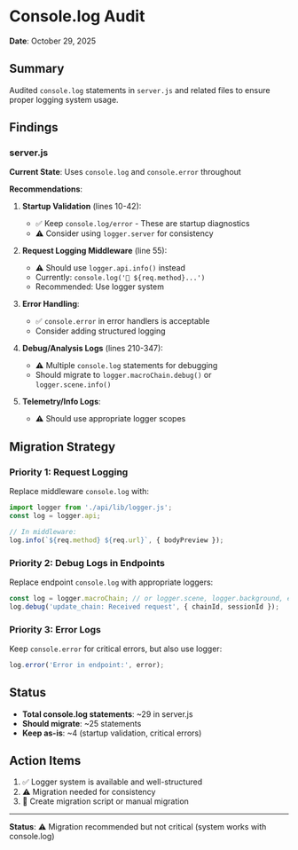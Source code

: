 # Console.log Audit

**Date**: October 29, 2025

## Summary

Audited `console.log` statements in `server.js` and related files to ensure proper logging system usage.

## Findings

### server.js

**Current State**: Uses `console.log` and `console.error` throughout

**Recommendations**:

1. **Startup Validation** (lines 10-42):
   - ✅ Keep `console.log/error` - These are startup diagnostics
   - ⚠️ Consider using `logger.server` for consistency

2. **Request Logging Middleware** (line 55):
   - ⚠️ Should use `logger.api.info()` instead
   - Currently: `console.log('📨 ${req.method}...')`
   - Recommended: Use logger system

3. **Error Handling**:
   - ✅ `console.error` in error handlers is acceptable
   - Consider adding structured logging

4. **Debug/Analysis Logs** (lines 210-347):
   - ⚠️ Multiple `console.log` statements for debugging
   - Should migrate to `logger.macroChain.debug()` or `logger.scene.info()`

5. **Telemetry/Info Logs**:
   - ⚠️ Should use appropriate logger scopes

## Migration Strategy

### Priority 1: Request Logging
Replace middleware `console.log` with:
```javascript
import logger from './api/lib/logger.js';
const log = logger.api;

// In middleware:
log.info(`${req.method} ${req.url}`, { bodyPreview });
```

### Priority 2: Debug Logs in Endpoints
Replace endpoint `console.log` with appropriate loggers:
```javascript
const log = logger.macroChain; // or logger.scene, logger.background, etc.
log.debug('update_chain: Received request', { chainId, sessionId });
```

### Priority 3: Error Logs
Keep `console.error` for critical errors, but also use logger:
```javascript
log.error('Error in endpoint:', error);
```

## Status

- **Total console.log statements**: ~29 in server.js
- **Should migrate**: ~25 statements
- **Keep as-is**: ~4 (startup validation, critical errors)

## Action Items

1. ✅ Logger system is available and well-structured
2. ⚠️ Migration needed for consistency
3. 📝 Create migration script or manual migration

---

**Status**: ⚠️ Migration recommended but not critical (system works with console.log)

